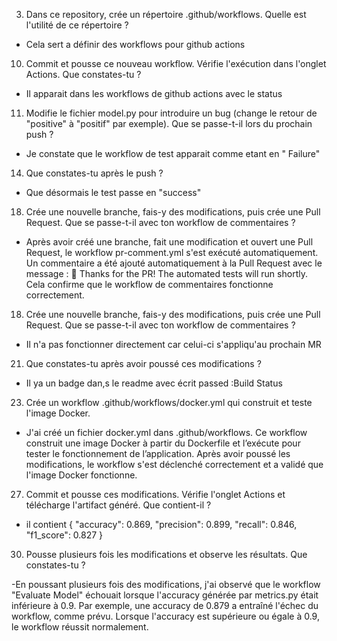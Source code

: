 3. Dans ce repository, crée un répertoire .github/workflows. Quelle est l'utilité de ce
   répertoire ?
- Cela sert a définir des workflows pour github actions
  
10. Commit et pousse ce nouveau workflow. Vérifie l'exécution dans l'onglet Actions.
    Que constates-tu ?
- Il apparait dans les workflows de github actions avec le status
  
11. Modifie le fichier model.py pour introduire un bug (change le retour de "positive" à
    "positif" par exemple).
    Que se passe-t-il lors du prochain push ?
- Je constate que le workflow de test apparait comme etant en " Failure"  
  
14. Que constates-tu après le push ?
- Que désormais le test passe en "success"  

18. Crée une nouvelle branche, fais-y des modifications, puis crée une Pull Request. Que se passe-t-il avec ton workflow de commentaires ?

- Après avoir créé une branche, fait une modification et ouvert une Pull Request, le workflow pr-comment.yml s'est exécuté automatiquement.
Un commentaire a été ajouté automatiquement à la Pull Request avec le message :
👋 Thanks for the PR! The automated tests will run shortly.
Cela confirme que le workflow de commentaires fonctionne correctement.

18. Crée une nouvelle branche, fais-y des modifications, puis crée une Pull Request.
    Que se passe-t-il avec ton workflow de commentaires ?
- Il n'a pas fonctionner directement car celui-ci s'appliqu'au prochain MR 


21. Que constates-tu après avoir poussé ces modifications ?
- Il ya  un badge dan,s le readme avec écrit passed :Build Status

23. Crée un workflow .github/workflows/docker.yml qui construit et teste l'image Docker.

- J'ai créé un fichier docker.yml dans .github/workflows.
Ce workflow construit une image Docker à partir du Dockerfile et l’exécute pour tester le fonctionnement de l’application.
Après avoir poussé les modifications, le workflow s'est déclenché correctement et a validé que l'image Docker fonctionne.

27. Commit et pousse ces modifications. Vérifie l'onglet Actions et télécharge l'artifact
généré.
Que contient-il ?
- il contient {
  "accuracy": 0.869,
  "precision": 0.899,
  "recall": 0.846,
  "f1_score": 0.827
}

30. Pousse plusieurs fois les modifications et observe les résultats. Que constates-tu ?

-En poussant plusieurs fois des modifications, j'ai observé que le workflow "Evaluate Model" échouait lorsque l'accuracy générée par metrics.py était inférieure à 0.9.
Par exemple, une accuracy de 0.879 a entraîné l'échec du workflow, comme prévu.
Lorsque l'accuracy est supérieure ou égale à 0.9, le workflow réussit normalement.
